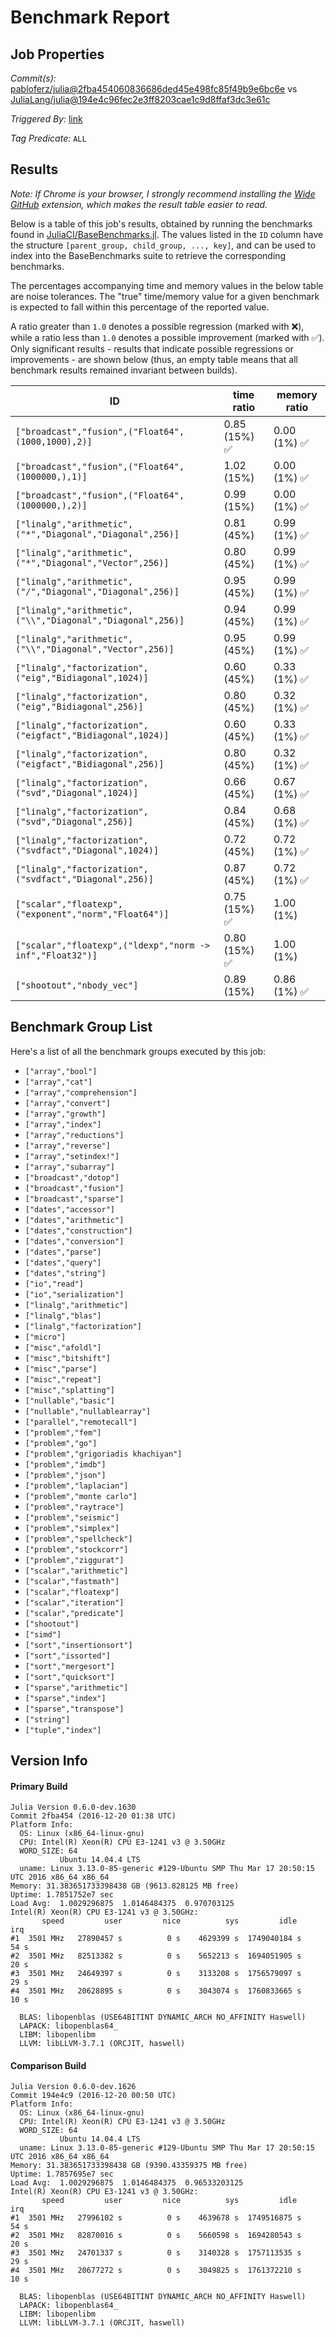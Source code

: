 # Benchmark Report

## Job Properties

*Commit(s):* [pabloferz/julia@2fba454060836686ded45e498fc85f49b9e6bc6e](https://github.com/pabloferz/julia/commit/2fba454060836686ded45e498fc85f49b9e6bc6e) vs [JuliaLang/julia@194e4c96fec2e3ff8203cae1c9d8ffaf3dc3e61c](https://github.com/JuliaLang/julia/commit/194e4c96fec2e3ff8203cae1c9d8ffaf3dc3e61c)

*Triggered By:* [link](https://github.com/JuliaLang/julia/pull/19639#issuecomment-268135568)

*Tag Predicate:* `ALL`

## Results

*Note: If Chrome is your browser, I strongly recommend installing the [Wide GitHub](https://chrome.google.com/webstore/detail/wide-github/kaalofacklcidaampbokdplbklpeldpj?hl=en)
extension, which makes the result table easier to read.*

Below is a table of this job's results, obtained by running the benchmarks found in
[JuliaCI/BaseBenchmarks.jl](https://github.com/JuliaCI/BaseBenchmarks.jl). The values
listed in the `ID` column have the structure `[parent_group, child_group, ..., key]`,
and can be used to index into the BaseBenchmarks suite to retrieve the corresponding
benchmarks.

The percentages accompanying time and memory values in the below table are noise tolerances. The "true"
time/memory value for a given benchmark is expected to fall within this percentage of the reported value.

A ratio greater than `1.0` denotes a possible regression (marked with :x:), while a ratio less
than `1.0` denotes a possible improvement (marked with :white_check_mark:). Only significant results - results
that indicate possible regressions or improvements - are shown below (thus, an empty table means that all
benchmark results remained invariant between builds).

| ID | time ratio | memory ratio |
|----|------------|--------------|
| `["broadcast","fusion",("Float64",(1000,1000),2)]` | 0.85 (15%) :white_check_mark: | 0.00 (1%) :white_check_mark: |
| `["broadcast","fusion",("Float64",(1000000,),1)]` | 1.02 (15%)  | 0.00 (1%) :white_check_mark: |
| `["broadcast","fusion",("Float64",(1000000,),2)]` | 0.99 (15%)  | 0.00 (1%) :white_check_mark: |
| `["linalg","arithmetic",("*","Diagonal","Diagonal",256)]` | 0.81 (45%)  | 0.99 (1%) :white_check_mark: |
| `["linalg","arithmetic",("*","Diagonal","Vector",256)]` | 0.80 (45%)  | 0.99 (1%) :white_check_mark: |
| `["linalg","arithmetic",("/","Diagonal","Diagonal",256)]` | 0.95 (45%)  | 0.99 (1%) :white_check_mark: |
| `["linalg","arithmetic",("\\","Diagonal","Diagonal",256)]` | 0.94 (45%)  | 0.99 (1%) :white_check_mark: |
| `["linalg","arithmetic",("\\","Diagonal","Vector",256)]` | 0.95 (45%)  | 0.99 (1%) :white_check_mark: |
| `["linalg","factorization",("eig","Bidiagonal",1024)]` | 0.60 (45%)  | 0.33 (1%) :white_check_mark: |
| `["linalg","factorization",("eig","Bidiagonal",256)]` | 0.80 (45%)  | 0.32 (1%) :white_check_mark: |
| `["linalg","factorization",("eigfact","Bidiagonal",1024)]` | 0.60 (45%)  | 0.33 (1%) :white_check_mark: |
| `["linalg","factorization",("eigfact","Bidiagonal",256)]` | 0.80 (45%)  | 0.32 (1%) :white_check_mark: |
| `["linalg","factorization",("svd","Diagonal",1024)]` | 0.66 (45%)  | 0.67 (1%) :white_check_mark: |
| `["linalg","factorization",("svd","Diagonal",256)]` | 0.84 (45%)  | 0.68 (1%) :white_check_mark: |
| `["linalg","factorization",("svdfact","Diagonal",1024)]` | 0.72 (45%)  | 0.72 (1%) :white_check_mark: |
| `["linalg","factorization",("svdfact","Diagonal",256)]` | 0.87 (45%)  | 0.72 (1%) :white_check_mark: |
| `["scalar","floatexp",("exponent","norm","Float64")]` | 0.75 (15%) :white_check_mark: | 1.00 (1%)  |
| `["scalar","floatexp",("ldexp","norm -> inf","Float32")]` | 0.80 (15%) :white_check_mark: | 1.00 (1%)  |
| `["shootout","nbody_vec"]` | 0.89 (15%)  | 0.86 (1%) :white_check_mark: |

## Benchmark Group List

Here's a list of all the benchmark groups executed by this job:

- `["array","bool"]`
- `["array","cat"]`
- `["array","comprehension"]`
- `["array","convert"]`
- `["array","growth"]`
- `["array","index"]`
- `["array","reductions"]`
- `["array","reverse"]`
- `["array","setindex!"]`
- `["array","subarray"]`
- `["broadcast","dotop"]`
- `["broadcast","fusion"]`
- `["broadcast","sparse"]`
- `["dates","accessor"]`
- `["dates","arithmetic"]`
- `["dates","construction"]`
- `["dates","conversion"]`
- `["dates","parse"]`
- `["dates","query"]`
- `["dates","string"]`
- `["io","read"]`
- `["io","serialization"]`
- `["linalg","arithmetic"]`
- `["linalg","blas"]`
- `["linalg","factorization"]`
- `["micro"]`
- `["misc","afoldl"]`
- `["misc","bitshift"]`
- `["misc","parse"]`
- `["misc","repeat"]`
- `["misc","splatting"]`
- `["nullable","basic"]`
- `["nullable","nullablearray"]`
- `["parallel","remotecall"]`
- `["problem","fem"]`
- `["problem","go"]`
- `["problem","grigoriadis khachiyan"]`
- `["problem","imdb"]`
- `["problem","json"]`
- `["problem","laplacian"]`
- `["problem","monte carlo"]`
- `["problem","raytrace"]`
- `["problem","seismic"]`
- `["problem","simplex"]`
- `["problem","spellcheck"]`
- `["problem","stockcorr"]`
- `["problem","ziggurat"]`
- `["scalar","arithmetic"]`
- `["scalar","fastmath"]`
- `["scalar","floatexp"]`
- `["scalar","iteration"]`
- `["scalar","predicate"]`
- `["shootout"]`
- `["simd"]`
- `["sort","insertionsort"]`
- `["sort","issorted"]`
- `["sort","mergesort"]`
- `["sort","quicksort"]`
- `["sparse","arithmetic"]`
- `["sparse","index"]`
- `["sparse","transpose"]`
- `["string"]`
- `["tuple","index"]`

## Version Info

#### Primary Build

```
Julia Version 0.6.0-dev.1630
Commit 2fba454 (2016-12-20 01:38 UTC)
Platform Info:
  OS: Linux (x86_64-linux-gnu)
  CPU: Intel(R) Xeon(R) CPU E3-1241 v3 @ 3.50GHz
  WORD_SIZE: 64
           Ubuntu 14.04.4 LTS
  uname: Linux 3.13.0-85-generic #129-Ubuntu SMP Thu Mar 17 20:50:15 UTC 2016 x86_64 x86_64
Memory: 31.383651733398438 GB (9613.828125 MB free)
Uptime: 1.7851752e7 sec
Load Avg:  1.0029296875  1.0146484375  0.970703125
Intel(R) Xeon(R) CPU E3-1241 v3 @ 3.50GHz: 
       speed         user         nice          sys         idle          irq
#1  3501 MHz   27890457 s          0 s    4629399 s  1749040184 s         54 s
#2  3501 MHz   82513382 s          0 s    5652213 s  1694051905 s         20 s
#3  3501 MHz   24649397 s          0 s    3133208 s  1756579097 s         29 s
#4  3501 MHz   20628895 s          0 s    3043074 s  1760833665 s         10 s

  BLAS: libopenblas (USE64BITINT DYNAMIC_ARCH NO_AFFINITY Haswell)
  LAPACK: libopenblas64_
  LIBM: libopenlibm
  LLVM: libLLVM-3.7.1 (ORCJIT, haswell)

```

#### Comparison Build

```
Julia Version 0.6.0-dev.1626
Commit 194e4c9 (2016-12-20 00:50 UTC)
Platform Info:
  OS: Linux (x86_64-linux-gnu)
  CPU: Intel(R) Xeon(R) CPU E3-1241 v3 @ 3.50GHz
  WORD_SIZE: 64
           Ubuntu 14.04.4 LTS
  uname: Linux 3.13.0-85-generic #129-Ubuntu SMP Thu Mar 17 20:50:15 UTC 2016 x86_64 x86_64
Memory: 31.383651733398438 GB (9390.43359375 MB free)
Uptime: 1.7857695e7 sec
Load Avg:  1.0029296875  1.0146484375  0.96533203125
Intel(R) Xeon(R) CPU E3-1241 v3 @ 3.50GHz: 
       speed         user         nice          sys         idle          irq
#1  3501 MHz   27996102 s          0 s    4639678 s  1749516875 s         54 s
#2  3501 MHz   82870016 s          0 s    5660598 s  1694280543 s         20 s
#3  3501 MHz   24701337 s          0 s    3140328 s  1757113535 s         29 s
#4  3501 MHz   20677272 s          0 s    3049825 s  1761372210 s         10 s

  BLAS: libopenblas (USE64BITINT DYNAMIC_ARCH NO_AFFINITY Haswell)
  LAPACK: libopenblas64_
  LIBM: libopenlibm
  LLVM: libLLVM-3.7.1 (ORCJIT, haswell)

```
